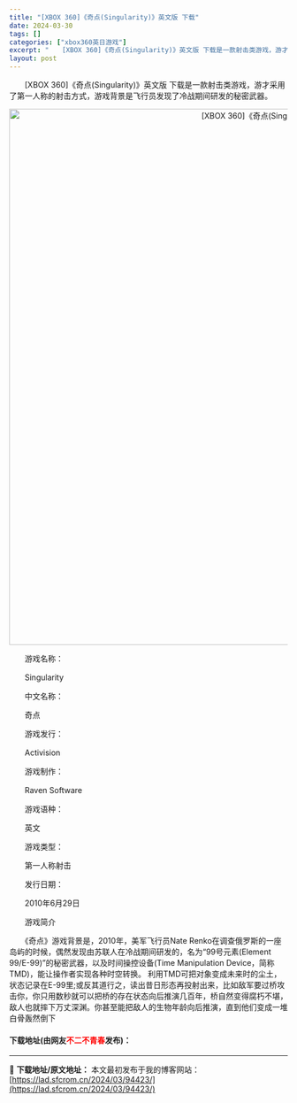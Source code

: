 ```yaml
---
title: "[XBOX 360]《奇点(Singularity)》英文版 下载"
date: 2024-03-30
tags: []
categories: ["xbox360英日游戏"]
excerpt: "　　[XBOX 360]《奇点(Singularity)》英文版 下载是一款射击类游戏，游才采用了第一人称的射击方式，游戏背景是飞行员发现了冷战期间研发的秘密武器。 　　游戏名称： 　　Singularity 　　中文名称： 　　奇点 　　游戏发行： 　　Activision 　　游戏制作： 　　R&hellip;"
layout: post
---
```


 <p>　　[XBOX 360]《奇点(Singularity)》英文版 下载是一款射击类游戏，游才采用了第一人称的射击方式，游戏背景是飞行员发现了冷战期间研发的秘密武器。</p> <p align="center"><img align="" border="0" src="https://lad.sfcrom.cn/wp-content/uploads/2024/03/20240330_6607da64a3bb0.webp" width="969" alt="[XBOX 360]《奇点(Singularity)》英文版 下载" /></p> <p>　　游戏名称：</p> <p>　　Singularity</p> <p>　　中文名称：</p> <p>　　奇点</p> <p>　　游戏发行：</p> <p>　　Activision</p> <p>　　游戏制作：</p> <p>　　Raven Software</p> <p>　　游戏语种：</p> <p>　　英文</p> <p>　　游戏类型：</p> <p>　　第一人称射击</p> <p>　　发行日期：</p> <p>　　2010年6月29日</p> <p>　　游戏简介</p> <p>　　《奇点》游戏背景是，2010年，美军飞行员Nate Renko在调查俄罗斯的一座岛屿的时候，偶然发现由苏联人在冷战期间研发的，名为&ldquo;99号元素(Element 99/E-99)&rdquo;的秘密武器，以及时间操控设备(Time Manipulation Device，简称TMD)，能让操作者实现各种时空转换。 利用TMD可把对象变成未来时的尘土，状态记录在E-99里;或反其道行之，读出昔日形态再投射出来，比如敌军要过桥攻击你，你只用数秒就可以把桥的存在状态向后推演几百年，桥自然变得腐朽不堪，敌人也就摔下万丈深渊。你甚至能把敌人的生物年龄向后推演，直到他们变成一堆白骨轰然倒下</p> <p><h4>下载地址(由网友<font color="red">不二不青春</font>发布)：</h4></p> 

---
📖 **下载地址/原文地址：** 本文最初发布于我的博客网站：[https://lad.sfcrom.cn/2024/03/94423/](https://lad.sfcrom.cn/2024/03/94423/)
